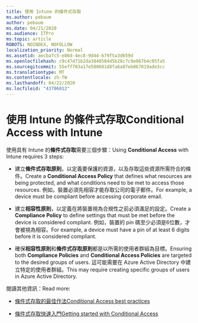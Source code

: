 ```yaml
---
title: 使用 Intune 的條件式存取
ms.author: pebaum
author: pebaum
ms.date: 04/21/2020
ms.audience: ITPro
ms.topic: article
ROBOTS: NOINDEX, NOFOLLOW
localization_priority: Normal
ms.assetid: aecba7c5-e86d-4ec8-9d44-679f5a3d659d
ms.openlocfilehash: c9c47d71b2da3840504d5b28c7c9e067b4c05fa5
ms.sourcegitcommit: 55eff703a17e500681d8fa6a87eb067019ade3cc
ms.translationtype: MT
ms.contentlocale: zh-TW
ms.lasthandoff: 04/22/2020
ms.locfileid: "43706012"
---
```

# <a name="conditional-access-with-intune"></a><span data-ttu-id="962fb-102">使用 Intune 的條件式存取</span><span class="sxs-lookup"><span data-stu-id="962fb-102">Conditional Access with Intune</span></span>

<span data-ttu-id="962fb-103">使用具有 Intune 的**條件式存取**需要三個步驟：</span><span class="sxs-lookup"><span data-stu-id="962fb-103">Using **Conditional Access** with Intune requires 3 steps:</span></span> 
  
- <span data-ttu-id="962fb-104">建立**條件式存取原則**，以定義要保護的資源，以及存取這些資源所需符合的條件。</span><span class="sxs-lookup"><span data-stu-id="962fb-104">Create a **Conditional Access Policy** that defines what resources are being protected, and what conditions need to be met to access those resources.</span></span> <span data-ttu-id="962fb-105">例如，裝置必須先相容才能存取公司的電子郵件。</span><span class="sxs-lookup"><span data-stu-id="962fb-105">For example, a device must be compliant before accessing corporate email.</span></span> 
    
- <span data-ttu-id="962fb-106">建立**相容性原則**，以定義在將裝置視為合規性之前必須滿足的設定。</span><span class="sxs-lookup"><span data-stu-id="962fb-106">Create a **Compliance Policy** to define settings that must be met before the device is considered compliant.</span></span> <span data-ttu-id="962fb-107">例如，裝置的 pin 碼至少必須是6位數，才會被視為相容。</span><span class="sxs-lookup"><span data-stu-id="962fb-107">For example, a device must have a pin of at least 6 digits before it is considered compliant.</span></span> 
    
- <span data-ttu-id="962fb-108">確保**相容性原則**和**條件式存取原則**都是以所需的使用者群組為目標。</span><span class="sxs-lookup"><span data-stu-id="962fb-108">Ensuring both **Compliance Policies** and **Conditional Access Policies** are targeted to the desired groups of users.</span></span> <span data-ttu-id="962fb-109">這可能需要在 Azure Active Directory 中建立特定的使用者群組。</span><span class="sxs-lookup"><span data-stu-id="962fb-109">This may require creating specific groups of users in Azure Active Directory.</span></span> 
    
<span data-ttu-id="962fb-110">閱讀其他資訊：</span><span class="sxs-lookup"><span data-stu-id="962fb-110">Read more:</span></span>
  
- [<span data-ttu-id="962fb-111">條件式存取的最佳作法</span><span class="sxs-lookup"><span data-stu-id="962fb-111">Conditional Access best practices</span></span>](https://docs.microsoft.com/azure/active-directory/conditional-access/best-practices)
    
- [<span data-ttu-id="962fb-112">條件式存取快速入門</span><span class="sxs-lookup"><span data-stu-id="962fb-112">Getting started with Conditional Access </span></span>](https://docs.microsoft.com/azure/active-directory/active-directory-conditional-access-azure-portal-get-started)
    

